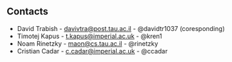 ## Contacts
- David Trabish - davivtra@post.tau.ac.il - @davidtr1037 (coresponding)
- Timotej Kapus - t.kapus@imperial.ac.uk - @kren1
- Noam Rinetzky - maon@cs.tau.ac.il - @rinetzky
- Cristian Cadar - c.cadar@imperial.ac.uk - @ccadar
